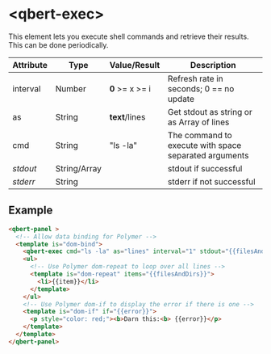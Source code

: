 # &lt;qbert-exec&gt;

This element lets you execute shell commands and retrieve their results. This can be done periodically.

| Attribute       | Type            | Value/Result    | Description                                           |
| --------------- | --------------- | --------------- | ----------------------------------------------------- |
| interval        | Number          | **0** >= x >= i | Refresh rate in seconds; 0 == no update               |
| as              | String          | **text**/lines  | Get stdout as string or as Array of lines             |
| cmd             | String          | "ls -la"        | The command to execute with space separated arguments |
| *stdout*        | String/Array    |                 | stdout if successful                                  |
| *stderr*        | String          |                 | stderr if not successful                              |

## Example

```html
<qbert-panel >
  <!-- Allow data binding for Polymer -->
  <template is="dom-bind">
    <qbert-exec cmd="ls -la" as="lines" interval="1" stdout="{{filesAndDirs}}" stderr="{{error}}"></qbert-exec>
    <ul>
      <!-- Use Polymer dom-repeat to loop over all lines -->
      <template is="dom-repeat" items="{{filesAndDirs}}">
        <li>{{item}}</li>
      </template>
    </ul>
    <!-- Use Polymer dom-if to display the error if there is one -->
    <template is="dom-if" if="{{error}}">
      <p style="color: red;"><b>Darn this:<b> {{error}}</p>
    </template>
  </template>
</qbert-panel>
```
